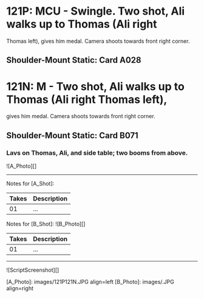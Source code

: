 # 121P: MCU - Swingle. Two shot, Ali walks up to Thomas (Ali rightThomas left), gives him medal. Camera shoots towards frontright corner.
## Shoulder-Mount Static: Card A028

# 121N: M - Two shot, Ali walks up to Thomas (Ali right Thomas left),
gives him medal. Camera shoots towards front right corner.
## Shoulder-Mount Static: Card B071

### Lavs on Thomas, Ali, and side table; two booms from above.

![A_Photo][]

----

Notes for [A_Shot]: 

| Takes | Description |
|:---|:----|
| 01 | ... |

Notes for [B_Shot]: 
![B_Photo][]

| Takes | Description |
|:---|:----|
| 01 | ... |

----

![ScriptScreenshot][]


[A_Photo]:  images/121P121N.JPG align=left
[B_Photo]:  images/.JPG align=right
